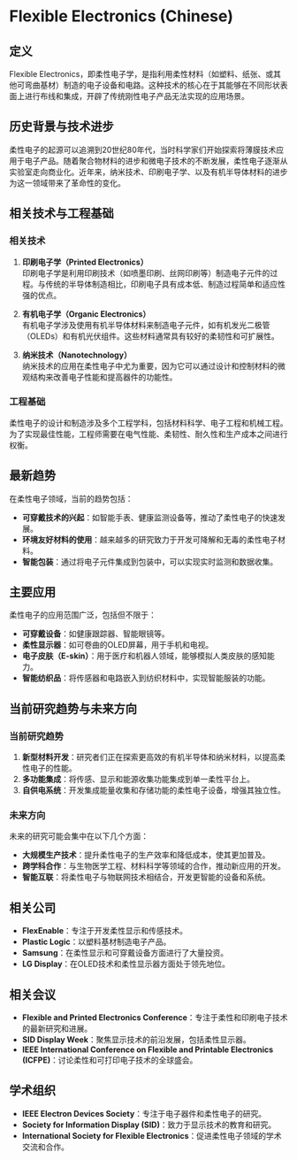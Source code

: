 # Flexible Electronics (Chinese)

## 定义

Flexible Electronics，即柔性电子学，是指利用柔性材料（如塑料、纸张、或其他可弯曲基材）制造的电子设备和电路。这种技术的核心在于其能够在不同形状表面上进行布线和集成，开辟了传统刚性电子产品无法实现的应用场景。

## 历史背景与技术进步

柔性电子的起源可以追溯到20世纪80年代，当时科学家们开始探索将薄膜技术应用于电子产品。随着聚合物材料的进步和微电子技术的不断发展，柔性电子逐渐从实验室走向商业化。近年来，纳米技术、印刷电子学、以及有机半导体材料的进步为这一领域带来了革命性的变化。

## 相关技术与工程基础

### 相关技术

1. **印刷电子学（Printed Electronics）**  
   印刷电子学是利用印刷技术（如喷墨印刷、丝网印刷等）制造电子元件的过程。与传统的半导体制造相比，印刷电子具有成本低、制造过程简单和适应性强的优点。

2. **有机电子学（Organic Electronics）**  
   有机电子学涉及使用有机半导体材料来制造电子元件，如有机发光二极管（OLEDs）和有机光伏组件。这些材料通常具有较好的柔韧性和可扩展性。

3. **纳米技术（Nanotechnology）**  
   纳米技术的应用在柔性电子中尤为重要，因为它可以通过设计和控制材料的微观结构来改善电子性能和提高器件的功能性。

### 工程基础

柔性电子的设计和制造涉及多个工程学科，包括材料科学、电子工程和机械工程。为了实现最佳性能，工程师需要在电气性能、柔韧性、耐久性和生产成本之间进行权衡。

## 最新趋势

在柔性电子领域，当前的趋势包括：

- **可穿戴技术的兴起**：如智能手表、健康监测设备等，推动了柔性电子的快速发展。
- **环境友好材料的使用**：越来越多的研究致力于开发可降解和无毒的柔性电子材料。
- **智能包装**：通过将电子元件集成到包装中，可以实现实时监测和数据收集。

## 主要应用

柔性电子的应用范围广泛，包括但不限于：

- **可穿戴设备**：如健康跟踪器、智能眼镜等。
- **柔性显示器**：如可卷曲的OLED屏幕，用于手机和电视。
- **电子皮肤（E-skin）**：用于医疗和机器人领域，能够模拟人类皮肤的感知能力。
- **智能纺织品**：将传感器和电路嵌入到纺织材料中，实现智能服装的功能。

## 当前研究趋势与未来方向

### 当前研究趋势

1. **新型材料开发**：研究者们正在探索更高效的有机半导体和纳米材料，以提高柔性电子的性能。
2. **多功能集成**：将传感、显示和能源收集功能集成到单一柔性平台上。
3. **自供电系统**：开发集成能量收集和存储功能的柔性电子设备，增强其独立性。

### 未来方向

未来的研究可能会集中在以下几个方面：

- **大规模生产技术**：提升柔性电子的生产效率和降低成本，使其更加普及。
- **跨学科合作**：与生物医学工程、材料科学等领域的合作，推动新应用的开发。
- **智能互联**：将柔性电子与物联网技术相结合，开发更智能的设备和系统。

## 相关公司

- **FlexEnable**：专注于开发柔性显示和传感技术。
- **Plastic Logic**：以塑料基材制造电子产品。
- **Samsung**：在柔性显示和可穿戴设备方面进行了大量投资。
- **LG Display**：在OLED技术和柔性显示器方面处于领先地位。

## 相关会议

- **Flexible and Printed Electronics Conference**：专注于柔性和印刷电子技术的最新研究和进展。
- **SID Display Week**：聚焦显示技术的前沿发展，包括柔性显示器。
- **IEEE International Conference on Flexible and Printable Electronics (ICFPE)**：讨论柔性和可打印电子技术的全球盛会。

## 学术组织

- **IEEE Electron Devices Society**：专注于电子器件和柔性电子的研究。
- **Society for Information Display (SID)**：致力于显示技术的教育和研究。
- **International Society for Flexible Electronics**：促进柔性电子领域的学术交流和合作。